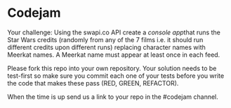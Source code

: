 # Codejam
Your challenge: Using the swapi.co API create a ​*console app*​ that runs the Star Wars credits (randomly from any of the  7 films 
i.e. it should run different credits upon different runs) replacing character names with Meerkat names. 
A Meerkat name must appear at least once in each feed.

Please fork this repo into your own repository. 
Your solution needs to be test-first so make sure you commit each one of your tests before you write the code that makes these pass 
(RED, GREEN, REFACTOR). 

When the time is up send us a link to your repo in the #codejam channel.
